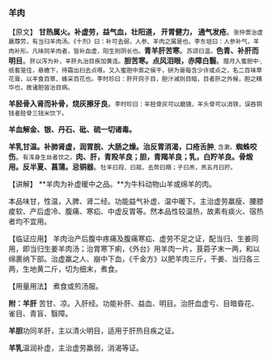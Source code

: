 ### 羊肉

【原文】  **甘热属火。补虚劳，益气血，壮阳道， 开胃健力， 通气发疮**。<small>张仲景治虚羸蓐劳，有当归羊肉汤。《十剂》曰：补可去弱，人参、羊肉之属是也。李东垣曰：人参补气，羊肉补形。凡味同羊肉者，皆补血虚，阳生则阴长也。</small>**青羊肝苦寒**。<small>苏颂曰温。</small>**色青、补肝而明目**。<small>肝以泻为补，羊肝丸治目疾加黄连。</small>**胆苦寒。点风泪眼，赤障白翳**。<small>腊月入蜜胆中·, 纸套笼住，悬檐下，待霜出扫去点哏。又入蜜胆中蒸之侯干，研为膏每含少许或点之，名二百味草花膏，以羊食百草、蜂采百花也。李时珍曰：肝开窍于目，胆汁减则目暗，目者肝之外候，胆之精华也，故诸胆皆治目病。 </small>

 **羊胫骨入肾而补骨，烧灰擦牙良**。<small>李时珍曰：羊胫骨灰可以磨镜，羊头骨可以消铁，误吞铜钱者胫骨三钱米饮下。</small>

 **羊血解金、银、丹石、砒、硫一切诸毒。**

 **羊乳甘温。补肺肾虚，润胃脘、大肠之燥。治反胃消渴，口疮舌肿**, <small>含漱。</small>**蜘蛛咬伤**。<small>有浑身生丝者饮之。</small>**肉、肝，青羖羊良；胆，青羯羊良；乳，白羜羊良。骨煅用。反半夏、菖蒲。忌铜器**。<small>牡羊曰羖、曰羝，去势曰羯；子曰羔，羔五月曰羜。</small>

【讲解】  **羊肉为补虚暖中之品。**为牛科动物山羊或绵羊的肉。

本品味甘，性温，入脾、肾二经。功能益气补虚、温中暖下。主治虚劳羸瘦、腰膝痠软、产后虚冷、腹痛、寒疝、中虚反胃等。然本品性较温热，故素有痰火、宿热者均不宜用。

【临证应用】    羊肉治产后腹中疼痛及腹痛寒疝、虚劳不足之证，配当归、生姜同用，即当归生姜羊肉汤；治胃寒下痢，《外台》用羊肉一片，茛菪子末一两，和以绵裹纳下部。治虚羸之人、崩中下血，《千金方》以肥羊肉三斤，干姜、当归各三两，生地黄二斤，切为细末，煮食。

【用量用法】     煮食或煎汤服。

 **附：羊肝**    苦甘、凉。入肝经。功能补肝、益血、明目。治肝血虚亏、目暗昏花、雀目、青盲、翳障。

 **羊胆**功同羊肝，主以清火明目，适用于肝热目疾之证。

 **羊乳**温润补虚，主治虚劳羸弱，消渴等证。
